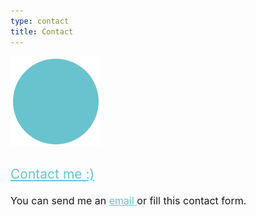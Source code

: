 ```yaml
---
type: contact
title: Contact
---
```


<div style="align: center; margin-bottom:4%;">
<img src="/images/send140px.gif" alt="email" >
</div>
<h2> <a style="color: rgb(104, 195, 206); font-weight: 400;" href="mailto:sandra.m.revilla@gmail.com">
Contact me :)</a></h2>

<p style="font-size: 16px; margin-top: 4%;">
You can send me an <a style="color: rgb(104, 195, 206); font-weight: 400;" href="mailto:sandra.m.revilla@gmail.com"> email </a> or fill this contact form. </p>


<script type="text/javascript" defer src="//www.123formbuilder.com/embed/5477594.js" data-role="form" data-default-width="650px"></script>
